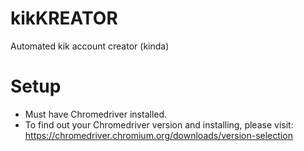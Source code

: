 # kikKREATOR
Automated kik account creator (kinda)

# Setup
- Must have Chromedriver installed.
- To find out your Chromedriver version and installing, please visit: https://chromedriver.chromium.org/downloads/version-selection
